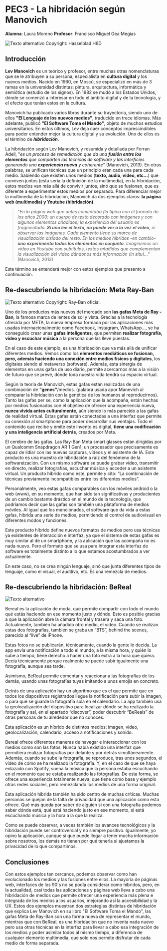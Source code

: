 # PEC3 - La hibridación según Manovich

**Alumna**: Laura Moreno    **Profesor**: Francisco Miguel Gea Megías

![Texto alternativo](https://miro.medium.com/v2/resize:fit:2400/1*5MApCaZNUDQDPf8GDEmTQA.jpeg) Copyright: Hasselblad H6D
## Introducción
**Lev Manovich** es un teórico y profesor, entre muchas otras nomenclaturas que se le atribuyen a su persona, especialista en **cultura digital** y los nuevos medios. Nacido en 1960, en Moscú, se especializó en más de 3 ramas en la universidad distintas: pintura, arquitectura, informática y semiótica (estudio de los signos). En 1982 se mudó a los Estados Unidos, dónde se comenzó a interesar en todo el ámbito digital y de la tecnología, y el efecto que tenían estos en la cultura.

Manovich ha publicado varios libros durante su trayectoria, siendo uno de ellos **"El Lenguaje de los nuevos medios"**, traducido en trece idiomas. Más adelante, publicó **"El Software Toma el Mando"**, objeto de muchos estudios universitarios. En estos últimos, Lev deja caer conceptos imprescindibles para poder entender mejor la cultura digital y su evolución. Uno de ellos es el término de ***hibridación***. 

La hibridación según Lev Manovich, y resumida y detallada por Ferran Adell, "*es un proceso de remediación que da una **fusión entre los elementos** que comparten las técnicas de software y las interfícies generando una **experiencia nueva** y coherente*" (Manovich, 2013). En otras palabras, se unifican técnicas que un principio eran cada una para cada medio. Sabiendo que existen unos medios (**texto, audio, vídeo, etc...**) que conviven juntos (esta sería la definición de la multimedia), en la hibridación, estos medios van más allá de convivir juntos, sinó que se fusionan, que es diferente a experimentar estos medios por separado. Para diferenciar mejor la multimedia de la hibridación, Manovich da dos ejemplos claros: **la página web (multimedia) y Youtube (hibridación)**. 
>"*En la página web que antes comentaba (la típica con el formato de los años 2000: un cuerpo de texto decorado con imágenes y con algunos elementos añadidos) la experiencia del usuario es fragmentada. **Si uno lee el texto, no puede ver a la vez el vídeo**, ni observar las imágenes. Cada elemento tiene su marco de visualización aislado del resto. En los medios híbridos -en cambio- **uno experimenta todos los elementos en conjunto**. Imaginemos un vídeo en Youtube con subtítulos, textos añadidos que complementan la visualización del vídeo dándonos más información (in situ)...*" (Manovich, 2013) 

Este término se entenderá mejor con estos ejemplos que presento a continuación.



## Re-descubriendo la hibridación: Meta Ray-Ban
![Texto alternativo](https://wwd.com/wp-content/uploads/2023/09/RBM_KVS_Camera_Suanglass_Capture_RGB_16-9.jpg) Copyright: Ray-Ban oficial.

Uno de los productos más nuevos del mercado son **las gafas Meta de Ray - Ban**, la famosa marca de lentes de sol y vista. Gracias a la tecnología ofrecida por META, la nueva empresa formada por las aplicaciones más usadas internacionalmente como Facebook, Instagram, WhatsApp..., se ha conseguido crear unas **gafas inteligentes**, que permiten **realizar fotografía, vídeo y escuchar música** a la persona que las lleve puestas.

En el caso de este ejemplo, es una hibridación que va más allá de unificar diferentes medios. Vemos como los **elementos mediáticos se fusionan, pero, además haciendo una conexión entre medios físicos y digitales**, los digitales siendo el metaverso (software). Además, esta sinergia de elementos en unas gafas de uso diario, permite acercarnos más a la visión de futuro que se prevé, dónde toda nuestra vida tendrá su espacio virtual. 

Según la teoría de Manovich, estas gafas están realizadas de una combinación de **"genes"**/medios. (palabra usada apor Manevich al comparar la hibridación con la genética de los humanos al reproducirnos). Tanto las gafas per se, como la aplicación que la acompaña, están hechas por medios fusionados con el objetivo de  ofrecer una experiencia nueva, **nunca vivida antes culturalmente**, aún siendo lo más parecido a las gafas de realidad virtual. Estas gafas están conectadas a una interfaz que permite su conexión al smartphone para poder desarrollar sus ventajas. Todo el contenido que recibe y emite este invento es digital, **tiene una codificación y una inteligencia artificial detrás**, creados por Meta. 

El cerebro de las gafas. Las Ray-Ban Meta smart glasses están dirigidas por un Qualcomm Snapdragon AR 1 Gen1, un procesador que precisamente es capaz de lidiar con las nuevas capturas, vídeos y el asistente de IA. Este producto es una muestra de hibridación a raíz del fenómeno de la softwareización.
Con un mismo software se puede grabar vídeo, transmitir en directo, realizar fotografías, escuchar música y acceder a un asistente virtual.
Un producto híbrido como este, permite y cito: “La combinación de técnicas previamente incompatibles entre los diferentes medios”.

Personalmente, veo estas gafas comparables con los móviles android o la web (www), en su momento, que han sido tan significativas y producientes de un cambio bastante drástico en el mundo de la tecnología, que podríamos decir que las gafas son también una plataforma de medios móviles. Al igual que los mencionados, el software que da vida a estas gafas, hibrída una serie de medios, permitiendo el control de audiovisual en diferentes modos y funciones.

Este producto híbrido define nuevos formatos de medios pero usa técnicas ya existentes de interacción e interfaz, ya que el sistema de estas gafas es muy similar al de un smartphone, y la aplicación que las acompaña no es nada nuevo. Pero el formato que se usa para integrar esta interfaz de software es totalmente distinto a lo que estamos acostumbrados a ver actualmente.

En este caso, no se crea ningún lenguaje, sinó que junta diferentes tipos de lenguaje, como el visual, el auditivo, etc.  Es una remezcla de medios.


## Re-descubriendo la hibridación: BeReal
![Texto alternativo](https://cloudfront-eu-central-1.images.arcpublishing.com/prisa/WE6UUOBZGBCNLIXYCKJXYB6MZ4.png)

Bereal es la aplicación de moda, que permite compartir con todo el mundo qué estás haciendo en ese momento justo y dónde. Esto es posible gracias a que la aplicación abre la cámara frontal y trasera y saca una foto. Actualmente, también ha añadido otro medio, el vídeo. Cuando se realizan estas dos fotografías, también se graba un “BTS”, behind the scenes, parecido al “live” de iPhone.

Estas fotos no se publicarán, técnicamente, cuando la gente lo decida. La app envía una notificación a todo el mundo, a la misma hora, y quién lo sube a tiempo, tiene derecho a hacer una foto extra a la hora que quiera. Decía técnicamente porque realmente se puede subir igualmente una fotografía, aunque sea tarde.

Asimismo, BeReal permite comentar y reaccionar a las fotografías de los demás, usando unas fotografías tuyas imitando a unos emojis en concreto.

Detrás de una aplicación hay un algoritmo que es el que permite que en todos los dispositivos registrados llegue la notificación para subir la imagen, o para que se guarde la fotografía sola en el calendario. La app también usa la geolocalización del dispositivo para localizar dónde se ha realizado la fotografía y así, en el apartado “discover”, poder descubrir “BeReals” de otras personas de tu alrededor que no conoces.

Esta aplicación es un híbrido de distintos medios: imagen, vídeo, geolocalización, calendario, acceso a notificaciones y sonido.

Bereal ofrece diferentes maneras de navegar e interaccionar con los medios como son las fotos. Nunca había existido una interfaz que permitiera realizar fotografías por delante y por detrás simultáneamente. Además, cuando se sube la fotografía, se reproduce, tras unos segundos, el vídeo de cómo se ha realizado la fotografía. Y, en el caso de que se haya enlazado con Spotify, suena la música que la persona estaba escuchando en el momento que se estaba realizando las fotografías. De esta forma, se ofrece una experiencia totalmente nueva, que tiene como base y ejemplo otras redes sociales, pero remezclando los medios de una forma original.

Esta aplicación híbrida también ha sido centro de muchas críticas. Muchas personas se quejan de la falta de privacidad que una aplicación como esta ofrece. Qué más queda por saber de alguien si con una fotografía podemos saber dónde está, qué está haciendo justo en ese momento, si está escuchando música y la hora a la que la realiza. 

Como se puede observar, a veces también los avances tecnológicos y la hibridación puede ser controversial y no siempre positivo. Igualmente, yo opino la aplicación, aunque sí que puede llegar a tener mucha información sobre nosotros, los demás no tienen por qué tenerla si ajustamos la privacidad de lo que compartimos.

## Conclusiones
Con estos ejemplos tan cercanos, podemos observar como han evolucionado los medios y las fusiones entre ellos. La mayoría de páginas web, interfaces de los 90's no se podía considerar como híbridos, pero, en la actualidad, casi todas las aplicaciones y páginas web lleva a cabo una hibridación de medios que permite ofrecer una experiencia más plena e integrada de los medios a los usuarios, mejorando así la accesibilidad y la UX. Estos dos ejemplos muestran dos estrategias distintas de hibridación que explica Lev Manovich en su libro "El Software Toma el Mando", las gafas Meta de Ray-Ban son una forma nueva de representar el mundo, mientras que con BeReal, es una hibridación que no inventa nada nuevo pero usa otras técnicas en la interfaz para llevar a cabo esa integración de los medios y poder asimilar todos al mismo tiempo, a diferencia de cualquier elemento multimedia, que solo nos permite disfrutar de cada medio de forma separada. 

